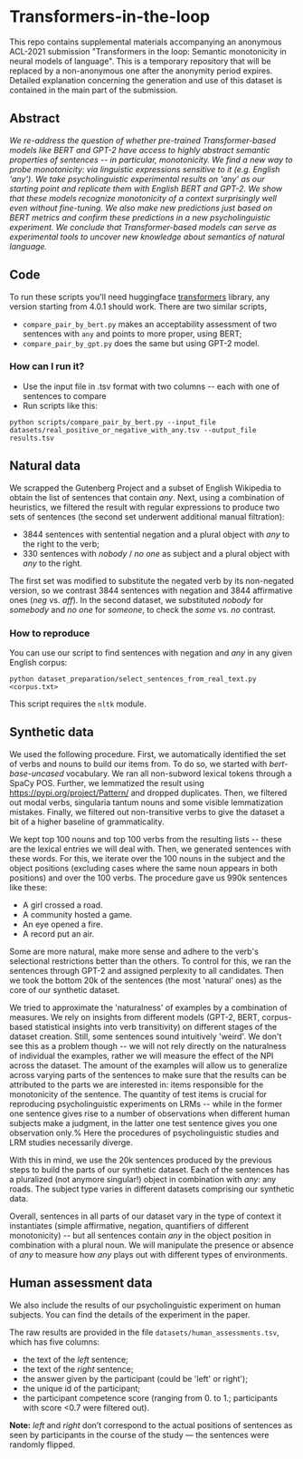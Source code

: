 # Transformers-in-the-loop

This repo contains supplemental materials accompanying an anonymous ACL-2021 submission "Transformers in the loop: Semantic monotonicity in neural models of language". 
This is a temporary repository that will be replaced by a non-anonymous one after the anonymity period expires. Detailed explanation concerning the generation and use of this dataset is contained in the main part of the submission.

## Abstract

*We re-address the question of whether pre-trained Transformer-based models like BERT and GPT-2 have access to highly abstract semantic properties of sentences -- in particular,  monotonicity. We find a new way to  probe monotonicity: via linguistic expressions sensitive to it (e.g. English 'any'). 
We take psycholinguistic experimental results on 'any' as our starting point and replicate them with English BERT and GPT-2. We show that these models recognize monotonicity of a context surprisingly well even without fine-tuning. We also make new predictions just based on BERT metrics and confirm these predictions in a new psycholinguistic experiment.  We conclude that Transformer-based models can serve as experimental tools to uncover new knowledge about semantics of natural language.*

## Code

To run these scripts you'll need huggingface [transformers](https://github.com/huggingface/transformers) library, any version starting from 4.0.1 should work.
There are two similar scripts, 
  * `compare_pair_by_bert.py` makes an acceptability assessment of two sentences with `any` and points to more proper, using BERT;
  * `compare_pair_by_gpt.py` does the same but using GPT-2 model.

### How can I run it?
* Use the input file in .tsv format with two columns -- each with one of sentences to compare
* Run scripts like this:

```python scripts/compare_pair_by_bert.py --input_file datasets/real_positive_or_negative_with_any.tsv --output_file results.tsv``` 

## Natural data

We scrapped the Gutenberg Project and a subset of English Wikipedia to obtain the list of sentences that contain *any*. Next, using a combination of heuristics, we filtered the result with regular expressions to produce two sets of sentences (the second set underwent additional manual filtration):
   * 3844 sentences with sentential negation and a plural object with *any* to the right to the verb;
   * 330 sentences with *nobody* / *no one* as subject and a plural object with *any* to the right.

The first set was modified to substitute the negated verb by its non-negated version, so we contrast 3844 sentences with negation and 3844 affirmative ones (*neg* vs. *aff*). In the second dataset, we substituted *nobody* for *somebody* and *no one* for *someone*, to check the *some* vs. *no* contrast.

### How to reproduce

You can use our script to find sentences with negation and *any* in any given English corpus:

```python dataset_preparation/select_sentences_from_real_text.py <corpus.txt>```

This script requires the `nltk` module.

## Synthetic data

We used the following procedure. First, we automatically identified the set of verbs and nouns to build our items from. To do so, we started with *bert-base-uncased* vocabulary. We ran all non-subword lexical tokens through a SpaCy POS. Further, we lemmatized the result using https://pypi.org/project/Pattern/ and dropped duplicates. Then, we filtered out modal verbs, singularia tantum nouns and some visible lemmatization mistakes. Finally, we filtered out non-transitive verbs to give the dataset a bit of a higher baseline of grammaticality.

We kept top 100 nouns and top 100 verbs from the resulting lists -- these are the lexical entries we will deal with. Then, we generated sentences with these words. For this, we iterate over the 100 nouns in the subject and the object positions (excluding cases where the same noun appears in both positions) and over the 100 verbs. The procedure gave us 990k sentences like these:

  * A girl crossed a road.
  * A community hosted a game.
  * An eye opened a fire.
  * A record put an air.

Some are more natural, make more sense and adhere to the verb's selectional restrictions better than the others. To control for this, we ran the sentences through GPT-2 and assigned perplexity to all candidates. Then we took the bottom 20k of the sentences (the most 'natural' ones) as the core of our synthetic dataset.

We tried to approximate the 'naturalness' of examples by a combination of measures. We rely on  insights from different models (GPT-2, BERT,  corpus-based statistical insights into verb transitivity) on different stages of the dataset creation. Still, some sentences sound intuitively 'weird'. We don't see this as a problem though -- we will not rely directly on the naturalness of individual the examples, rather we will measure the effect of the NPI across the dataset. The  amount of the examples will allow us to generalize across varying parts of the sentences to make sure that the results can be attributed to the parts we are interested in: items responsible for the monotonicity of the sentence. The quantity of test items is crucial for reproducing psycholinguistic experiments on LRMs -- while in the former one sentence gives rise to a number of observations when different human subjects make a judgment, in the latter one test sentence gives you one observation only.% Here the procedures of psycholinguistic studies and LRM studies necessarily diverge.

With this in mind, we use the 20k sentences produced by the previous steps to build the parts of our synthetic dataset. Each of the sentences has a pluralized (not anymore singular!)  object in combination with *any*: any roads. The subject type varies in different datasets comprising our synthetic data. 

Overall, sentences in all parts of our dataset vary in the type of context it instantiates (simple affirmative, negation, quantifiers of different monotonicity) -- but all sentences contain *any* in the object position in combination with a plural noun. We will manipulate the presence or absence of *any* to measure how *any* plays out with different types of environments.

## Human assessment data

We also include the results of our psycholinguistic experiment on human subjects. You can find the details of the experiment in the paper. 

The raw results are provided in the file `datasets/human_assessments.tsv`, which has five columns:
  * the text of the *left* sentence;
  * the text of the *right* sentence;
  * the answer given by the participant (could be 'left' or right');
  * the unique id of the participant;
  * the participant competence score (ranging from 0. to 1.; participants with score <0.7 were filtered out).
  
**Note:** *left* and *right* don’t correspond to the actual positions of sentences as seen by participants in the course of the study — the sentences were randomly flipped.
  
